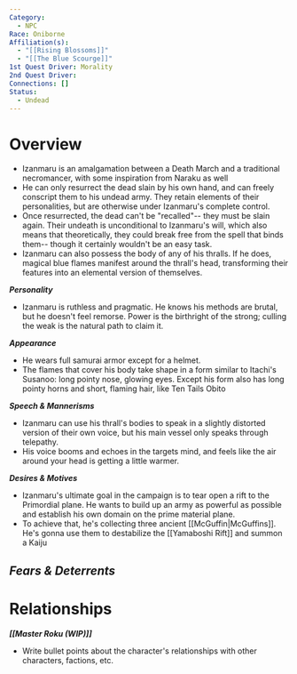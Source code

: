 ```yaml
---
Category:
  - NPC
Race: Oniborne
Affiliation(s):
  - "[[Rising Blossoms]]"
  - "[[The Blue Scourge]]"
1st Quest Driver: Morality
2nd Quest Driver: 
Connections: []
Status:
  - Undead
---
```


# Overview

- Izanmaru is an amalgamation between a Death March and a traditional necromancer, with some inspiration from Naraku as well
- He can only resurrect the dead slain by his own hand, and can freely conscript them to his undead army. They retain elements of their personalities, but are otherwise under Izanmaru's complete control.
- Once resurrected, the dead can't be "recalled"-- they must be slain again. Their undeath is unconditional to Izanmaru's will, which also means that theoretically, they could break free from the spell that binds them-- though it certainly wouldn't be an easy task.
- Izanmaru can also possess the body of any of his thralls. If he does, magical blue flames manifest around the thrall's head, transforming their features into an elemental version of themselves.

***Personality*** 
- Izanmaru is ruthless and pragmatic. He knows his methods are brutal, but he doesn't feel remorse. Power is the birthright of the strong; culling the weak is the natural path to claim it.

***Appearance***
- He wears full samurai armor except for a helmet.
- The flames that cover his body take shape in a form similar to Itachi's Susanoo: long pointy nose, glowing eyes. Except his form also has long pointy horns and short, flaming hair, like Ten Tails Obito

***Speech & Mannerisms***
- Izanmaru can use his thrall's bodies to speak in a slightly distorted version of their own voice, but his main vessel only speaks through telepathy.
- His voice booms and echoes in the targets mind, and feels like the air around your head is getting a little warmer.

***Desires & Motives***
- Izanmaru's ultimate goal in the campaign is to tear open a rift to the Primordial plane. He wants to build up an army as powerful as possible and establish his own domain on the prime material plane.
- To achieve that, he's collecting three ancient [[McGuffin|McGuffins]]. He's gonna use them to destabilize the [[Yamaboshi Rift]] and summon a Kaiju

***Fears & Deterrents***
- 

# Relationships

***[[Master Roku (WIP)]]***
- Write bullet points about the character's relationships with other characters, factions, etc.